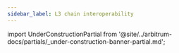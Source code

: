 ```yaml
---
sidebar_label: L3 chain interoperability
---
```


import UnderConstructionPartial from '@site/../arbitrum-docs/partials/_under-construction-banner-partial.md'; 

<UnderConstructionPartial />